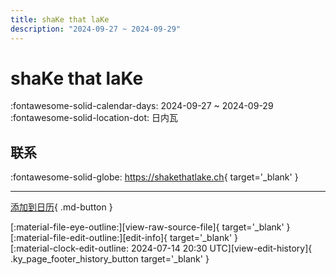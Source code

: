 ```yaml
---
title: shaKe that laKe
description: "2024-09-27 ~ 2024-09-29"
---
```


# shaKe that laKe 

:fontawesome-solid-calendar-days: 2024-09-27 ~ 2024-09-29  
:fontawesome-solid-location-dot: 日内瓦  

## 联系

:fontawesome-solid-globe: <https://shakethatlake.ch>{ target='_blank' }  

---

[添加到日历](https://swing.news/ics/zh-Hans/2024/ch/shake-that-lake-2024.ics){ .md-button }

<div class="ky_page_footer" markdown>
<div class="ky_page_footer_trailing" markdown="span">
[:material-file-eye-outline:][view-raw-source-file]{ target='_blank' }
[:material-file-edit-outline:][edit-info]{ target='_blank' }
</div>
<div class="ky_page_footer_leading" markdown="span">
[:material-clock-edit-outline: 2024-07-14 20:30 UTC][view-edit-history]{ .ky_page_footer_history_button target='_blank' }
</div>
</div>

[view-raw-source-file]: https://github.com/swingdance/events/blob/main/2024/ch/shake-that-lake-2024.json "查看原始源文件"
[edit-info]: https://github.com/swingdance/events/issues/new?assignees=&labels=update+event&projects=&template=03-update_entity.yml&title=%5B2024%2Fch%5D%20shaKe%20that%20laKe&region=ch&year=2024&id=shake-that-lake-2024&name=shaKe%20that%20laKe&org_id= "编辑信息"

[view-edit-history]: https://github.com/swingdance/events/commits/main/2024/ch/shake-that-lake-2024.json "查看编辑历史"
